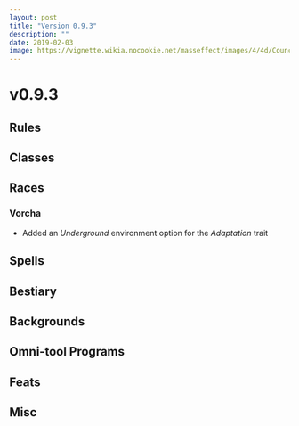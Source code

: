 ```yaml
---
layout: post
title: "Version 0.9.3"
description: ""
date: 2019-02-03
image: https://vignette.wikia.nocookie.net/masseffect/images/4/4d/Council_Hologram-Ambassador_Meeting_2.png/revision/latest?cb=20091227112411
---
```


# v0.9.3

## Rules 

## Classes

## Races

### Vorcha
- Added an _Underground_ environment option for the _Adaptation_ trait

## Spells

## Bestiary

## Backgrounds

## Omni-tool Programs

## Feats

## Misc
